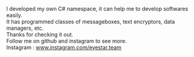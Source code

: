 I developed my own C# namespace, it can help me to develop softwares easily.<br>
It has programmed classes of messageboxes, text encryptors, data managers, etc.<br>
Thanks for checking it out.<br>
Follow me on github and instagram to see more.<br>
Instagram : www.instagram.com/eyestar.team
